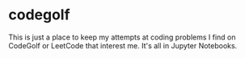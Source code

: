 # codegolf
 
This is just a place to keep my attempts at coding problems I find on CodeGolf or LeetCode that interest me. It's all in Jupyter Notebooks. 
